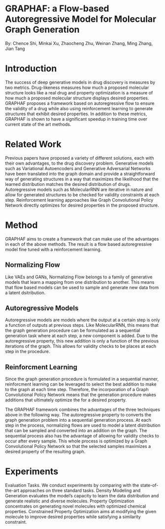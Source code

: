 # GRAPHAF: a Flow-based Autoregressive Model for Molecular Graph Generation

By: Chence Shi, Minkai Xu, Zhaocheng Zhu, Weinan Zhang, Ming Zhang, Jian Tang

# Introduction

The success of deep generative models in drug discovery is measures by two metrics. Drug-likeness measures how much a proposed molecular structure looks like a real drug and property optimization is a measure of how much a proposed molecular structure displays desired properties. GRAPHAF proposes a framework based on autoregressive flow to ensure the validity of a drug while also using reinforcement learning to generate structures that exhibit desired properties. In addition to these metrics, GRAPHAF is shown to have a significant speedup in training time over current state of the art methods.

# Related Work

Previous papers have proposed a variety of different solutions, each with their own advantages, to the drug discovery problem. Generative models such as Variational Autoencoders and Generative Adversarial Networks have been translated into the graph domain and provide a straightforward way of generating structures in a way that maximizes the likelihood that the learned distribution matches the desired distribution of drugs. Autoregressive models such as MolecularRNN are iterative in nature and allow for generated structures to be checked for validity constraints at each step. Reinforcement learning approaches like Graph Convolutional Policy Network directly optimizes for desired properties in the proposed structure.

# Method

GRAPHAF aims to create a framework that can make use of the advantages in each of the above methods. The result is a flow based autoregressive model fine tuned with a reinforcement learning. 

## Normalizing Flow

Like VAEs and GANs, Normalizing Flow belongs to a family of generative models that learn a mapping from one distribution to another. This means that flow based models can be used to sample and generate new data from a latent dsitribution.

## Autoregressive Models

Autoregressive models are models where the output at a certain step is only a function of outputs at previous steps. Like MolecularRNN, this means that the graph generation procedure can be formulated as a sequential generation task where at each step, a new component is added. Due to the autoregressive property, this new addition is only a function of the previous iterations of the graph. This allows for validity checks to be places at each step in the procedure.

## Reinforcment Learning

Since the graph generation procedure is formulated in a sequential manner, reinforcment learning can be leveraged to select the best addition to make to the graph at each time step. Therefore, the incorporation of a Graph Convolutional Policy Network means that the generation procedure makes additions that ultimately optimize the for a desired property.

The GRAPHAF framework combines the advantages of the three techniques above in the following way. The autoregressive property to converts the graph generation problem into a sequential generation process. At each step in the process, normalizing flows are used to model a latent distribution that can be sampled and converted into an addition on the graph. The sequential process also has the advantage of allowing for validity checks to occur after every sample. This whole process is optimized by a Graph Convolutional Policy Network so that the selected samples maximizes a desired property of the resulting graph.

# Experiments

Evaluation Tasks. We conduct experiments by comparing with the state-of-the-art approaches on three standard tasks. 
Density Modeling and Generation evaluates the model’s capacity to learn the data distribution and generate realistic and diverse molecules. 
Property Optimization concentrates on generating novel molecules with optimized chemical properties. 
Constrained Property Optimization aims at modifying the given molecule to improve desired properties while satisfying a similarity constraint.
